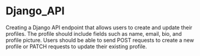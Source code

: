 # Django_API
Creating a Django API endpoint that allows users to create and update their profiles. The profile should include fields such as name, email, bio, and profile picture. Users should be able to send POST requests to create a new profile or PATCH requests to update their existing profile.
